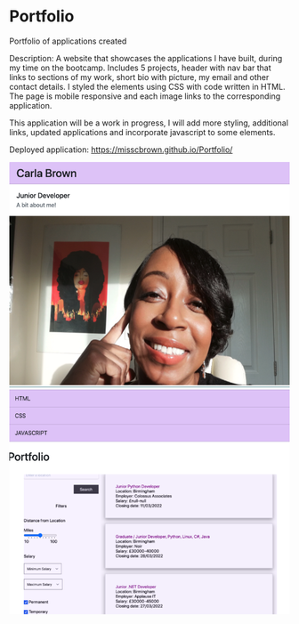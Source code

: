 # Portfolio
Portfolio of applications created

Description:
A website that showcases the applications I have built, during my time on the bootcamp. Includes 5 projects, header with nav bar that links to sections of my work, short bio with picture, my email and other contact details. I styled the elements using CSS with code written in HTML. The page is mobile responsive and each image links to the corresponding application.

This application will be a work in progress, I will add more styling, additional links, updated applications and incorporate javascript to some elements.

Deployed application: https://misscbrown.github.io/Portfolio/


![screenshot](screenshot1.png)
![screenshot](screenshot2.png)